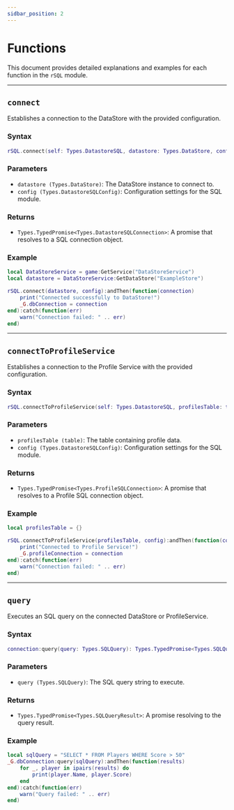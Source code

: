 ```yaml
---
sidbar_position: 2
---
```


# Functions

This document provides detailed explanations and examples for each function in the `rSQL` module.

---

## `connect`

Establishes a connection to the DataStore with the provided configuration.

### **Syntax**
```lua
rSQL.connect(self: Types.DatastoreSQL, datastore: Types.DataStore, config: Types.DatastoreSQLConfig): Types.TypedPromise<Types.DatastoreSQLConnection>
```

### **Parameters**
- `datastore (Types.DataStore)`: The DataStore instance to connect to.
- `config (Types.DatastoreSQLConfig)`: Configuration settings for the SQL module.

### **Returns**
- `Types.TypedPromise<Types.DatastoreSQLConnection>`: A promise that resolves to a SQL connection object.

### **Example**
```lua
local DataStoreService = game:GetService("DataStoreService")
local datastore = DataStoreService:GetDataStore("ExampleStore")

rSQL.connect(datastore, config):andThen(function(connection)
    print("Connected successfully to DataStore!")
    _G.dbConnection = connection
end):catch(function(err)
    warn("Connection failed: " .. err)
end)
```

---

## `connectToProfileService`

Establishes a connection to the Profile Service with the provided configuration.

### **Syntax**
```lua
rSQL.connectToProfileService(self: Types.DatastoreSQL, profilesTable: table, config: Types.DatastoreSQLConfig): Types.TypedPromise<Types.ProfileSQLConnection>
```

### **Parameters**
- `profilesTable (table)`: The table containing profile data.
- `config (Types.DatastoreSQLConfig)`: Configuration settings for the SQL module.

### **Returns**
- `Types.TypedPromise<Types.ProfileSQLConnection>`: A promise that resolves to a Profile SQL connection object.

### **Example**
```lua
local profilesTable = {}

rSQL.connectToProfileService(profilesTable, config):andThen(function(connection)
    print("Connected to Profile Service!")
    _G.profileConnection = connection
end):catch(function(err)
    warn("Connection failed: " .. err)
end)
```

---

## `query`

Executes an SQL query on the connected DataStore or ProfileService.

### **Syntax**
```lua
connection:query(query: Types.SQLQuery): Types.TypedPromise<Types.SQLQueryResult>
```

### **Parameters**
- `query (Types.SQLQuery)`: The SQL query string to execute.

### **Returns**
- `Types.TypedPromise<Types.SQLQueryResult>`: A promise resolving to the query result.

### **Example**
```lua
local sqlQuery = "SELECT * FROM Players WHERE Score > 50"
_G.dbConnection:query(sqlQuery):andThen(function(results)
    for _, player in ipairs(results) do
        print(player.Name, player.Score)
    end
end):catch(function(err)
    warn("Query failed: " .. err)
end)
```
